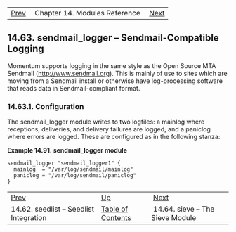 |     |     |     |
| --- | --- | --- |
| [Prev](modules.seedlist)  | Chapter 14. Modules Reference |  [Next](modules.sieve) |

## 14.63. sendmail_logger – Sendmail-Compatible Logging

<a class="indexterm" name="idp21200160"></a>

Momentum supports logging in the same style as the Open Source MTA Sendmail (http://www.sendmail.org). This is mainly of use to sites which are moving from a Sendmail install or otherwise have log-processing software that reads data in Sendmail-compliant format.

### 14.63.1. Configuration

The sendmail_logger module writes to two logfiles: a mainlog where receptions, deliveries, and delivery failures are logged, and a paniclog where errors are logged. These are configured as in the following stanza:

<a name="example.sendmail_logger.3"></a>

**Example 14.91. sendmail_logger module**

```
sendmail_logger "sendmail_logger1" {
  mainlog  = "/var/log/sendmail/mainlog"
  paniclog = "/var/log/sendmail/paniclog"
}
```


|     |     |     |
| --- | --- | --- |
| [Prev](modules.seedlist)  | [Up](modules) |  [Next](modules.sieve) |
| 14.62. seedlist – Seedlist Integration  | [Table of Contents](index) |  14.64. sieve – The Sieve Module |
